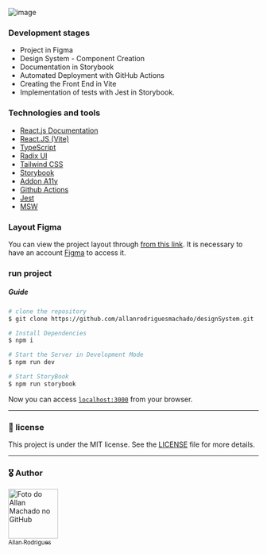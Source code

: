 ![image](https://github.com/allanrodriguesmachado/login-design-system/blob/main/.github/layout.svg)

<h3>Development stages</h3>

- Project in Figma
- Design System - Component Creation
- Documentation in Storybook
- Automated Deployment with GitHub Actions
- Creating the Front End in Vite
- Implementation of tests with Jest in Storybook.

<h3>Technologies and tools</h3>

- [React.js Documentation](https://pt-br.reactjs.org/)
- [React.JS (Vite)](https://vitejs.dev/)
- [TypeScript](https://www.typescriptlang.org/)
- [Radix UI](https://www.radix-ui.com/)
- [Tailwind CSS](https://tailwindcss.com/)
- [Storybook](https://storybook.js.org/)
- [Addon A11y](https://www.npmjs.com/package/@storybook/addon-a11y)
- [Github Actions](https://github.com/features/actions)
- [Jest](https://jestjs.io/pt-BR/)
- [MSW](https://mswjs.io/)

<h3>Layout Figma</h3>

You can view the project layout
through [from this link](https://www.figma.com/file/EXw2nYTlY5hjMgJS9oTmgx/LoginDesignSystem?node-id=0%3A1&t=7T0TvnDGpWY6kUvS-0). It
is necessary to have an account [Figma](https://figma.com) to access it.


<h3>run project</h3>

<h5>Guide</h5>

```bash
# clone the repository
$ git clone https://github.com/allanrodriguesmachado/designSystem.git
```

```bash
# Install Dependencies
$ npm i

# Start the Server in Development Mode
$ npm run dev

# Start StoryBook
$ npm run storybook
```

Now you can access [`localhost:3000`](http://localhost:3000) from your browser.

---

<h3>📄 license</h3>

This project is under the MIT license. See the [LICENSE](LICENSE.md) file for more details.

---
<h3>🎖️ Author</h3>

[<img src="https://avatars.githubusercontent.com/u/54523516?v=4" width="100px;" alt="Foto do Allan Machado no GitHub"/>
<br><sub>Allan Rodrigues</sub>](https://github.com/allanrodriguesmachado)  
